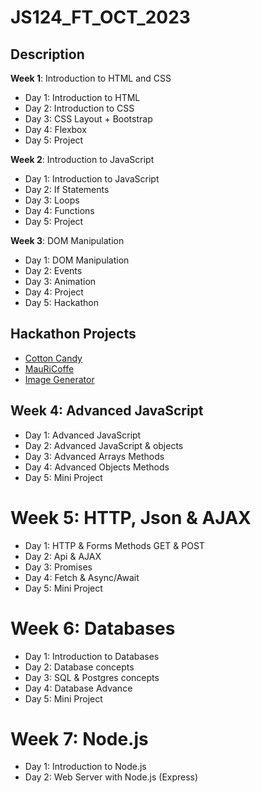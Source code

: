 # JS124_FT_OCT_2023

## Description
**Week 1**: Introduction to HTML and CSS
- Day 1: Introduction to HTML
- Day 2: Introduction to CSS
- Day 3: CSS Layout + Bootstrap
- Day 4: Flexbox
- Day 5: Project

**Week 2**: Introduction to JavaScript
- Day 1: Introduction to JavaScript
- Day 2: If Statements
- Day 3: Loops
- Day 4: Functions
- Day 5: Project

**Week 3**: DOM Manipulation
- Day 1: DOM Manipulation
- Day 2: Events
- Day 3: Animation
- Day 4: Project
- Day 5: Hackathon 

## Hackathon Projects
- [Cotton Candy](https://tanikete.github.io/Cotton-Candy/)
- [MauRiCoffe](https://jeremygu2000.github.io/mini-projet-161123/)
- [Image Generator](https://l15ami.github.io/JavaScript_Hackathon1/)

## Week 4: Advanced JavaScript
- Day 1: Advanced JavaScript
- Day 2: Advanced JavaScript & objects
- Day 3: Advanced Arrays Methods
- Day 4: Advanced Objects Methods
- Day 5: Mini Project

# Week 5: HTTP, Json & AJAX
- Day 1: HTTP & Forms Methods GET & POST
- Day 2: Api & AJAX
- Day 3: Promises
- Day 4: Fetch & Async/Await
- Day 5: Mini Project

# Week 6: Databases
- Day 1: Introduction to Databases
- Day 2: Database concepts
- Day 3: SQL & Postgres concepts
- Day 4: Database Advance
- Day 5: Mini Project

# Week 7: Node.js
- Day 1: Introduction to Node.js
- Day 2: Web Server with Node.js (Express)

